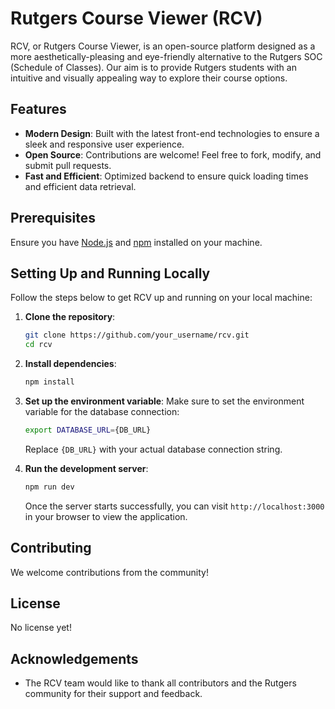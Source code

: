 # Rutgers Course Viewer (RCV)

RCV, or Rutgers Course Viewer, is an open-source platform designed as a more aesthetically-pleasing and eye-friendly alternative to the Rutgers SOC (Schedule of Classes). Our aim is to provide Rutgers students with an intuitive and visually appealing way to explore their course options.

## Features

- **Modern Design**: Built with the latest front-end technologies to ensure a sleek and responsive user experience.
- **Open Source**: Contributions are welcome! Feel free to fork, modify, and submit pull requests.
- **Fast and Efficient**: Optimized backend to ensure quick loading times and efficient data retrieval.

## Prerequisites

Ensure you have [Node.js](https://nodejs.org/) and [npm](https://www.npmjs.com/) installed on your machine.

## Setting Up and Running Locally

Follow the steps below to get RCV up and running on your local machine:

1. **Clone the repository**:

   ```bash
   git clone https://github.com/your_username/rcv.git
   cd rcv
   ```

2. **Install dependencies**:

   ```bash
   npm install
   ```

3. **Set up the environment variable**:
   Make sure to set the environment variable for the database connection:

   ```bash
   export DATABASE_URL={DB_URL}
   ```

   Replace `{DB_URL}` with your actual database connection string.

4. **Run the development server**:

   ```bash
   npm run dev
   ```

   Once the server starts successfully, you can visit `http://localhost:3000` in your browser to view the application.

## Contributing

We welcome contributions from the community!

## License

No license yet!

## Acknowledgements

- The RCV team would like to thank all contributors and the Rutgers community for their support and feedback.
